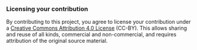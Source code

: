 ### Licensing your contribution

By contributing to this project, you agree to license your contribution under a [Creative Commons Attribution 4.0 License](http://creativecommons.org/licenses/by/4.0/) (CC-BY). This allows sharing and reuse of all kinds, commercial and non-commercial, and requires attribution of the original source material.
